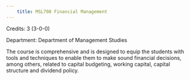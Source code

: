 ```yaml
---
    title: MSL708 Financial Management
---
```

Credits: 3 (3-0-0)

Department: Department of Management Studies

The course is comprehensive and is designed to equip the students with tools and techniques to enable them to make sound financial decisions, among others, related to capital budgeting, working capital, capital structure and dividend policy.